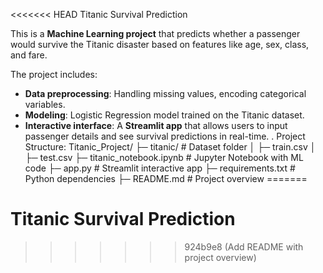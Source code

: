 <<<<<<< HEAD
Titanic Survival Prediction 

This is a **Machine Learning project** that predicts whether a passenger would survive the Titanic disaster based on features like age, sex, class, and fare.

The project includes:
- **Data preprocessing**: Handling missing values, encoding categorical variables.
- **Modeling**: Logistic Regression model trained on the Titanic dataset.
- **Interactive interface**: A **Streamlit app** that allows users to input passenger details and see survival predictions in real-time.
. Project Structure:
Titanic_Project/
├─ titanic/ # Dataset folder
│ ├─ train.csv
│ ├─ test.csv
├─ titanic_notebook.ipynb # Jupyter Notebook with ML code
├─ app.py # Streamlit interactive app
├─ requirements.txt # Python dependencies
├─ README.md # Project overview
=======
# Titanic Survival Prediction 
>>>>>>> 924b9e8 (Add README with project overview)
